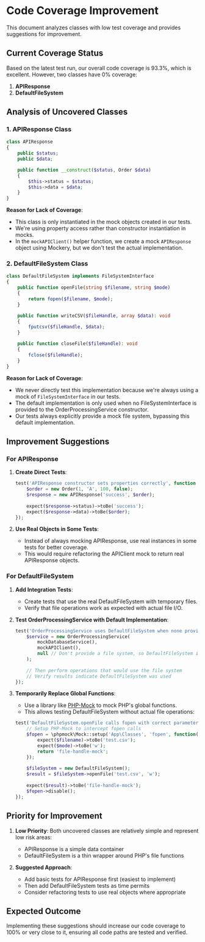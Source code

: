 # Code Coverage Improvement

This document analyzes classes with low test coverage and provides suggestions for improvement.

## Current Coverage Status

Based on the latest test run, our overall code coverage is 93.3%, which is excellent. However, two classes have 0% coverage:

1. **APIResponse**
2. **DefaultFileSystem**

## Analysis of Uncovered Classes

### 1. APIResponse Class

```php
class APIResponse
{
    public $status;
    public $data;

    public function __construct($status, Order $data)
    {
        $this->status = $status;
        $this->data = $data;
    }
}
```

**Reason for Lack of Coverage**:
- This class is only instantiated in the mock objects created in our tests.
- We're using property access rather than constructor instantiation in mocks.
- In the `mockAPIClient()` helper function, we create a mock `APIResponse` object using Mockery, but we don't test the actual implementation.

### 2. DefaultFileSystem Class

```php
class DefaultFileSystem implements FileSystemInterface
{
    public function openFile(string $filename, string $mode)
    {
        return fopen($filename, $mode);
    }

    public function writeCSV($fileHandle, array $data): void
    {
        fputcsv($fileHandle, $data);
    }

    public function closeFile($fileHandle): void
    {
        fclose($fileHandle);
    }
}
```

**Reason for Lack of Coverage**:
- We never directly test this implementation because we're always using a mock of `FileSystemInterface` in our tests.
- The default implementation is only used when no FileSystemInterface is provided to the OrderProcessingService constructor.
- Our tests always explicitly provide a mock file system, bypassing this default implementation.

## Improvement Suggestions

### For APIResponse

1. **Create Direct Tests**:
   ```php
   test('APIResponse constructor sets properties correctly', function () {
       $order = new Order(1, 'A', 100, false);
       $response = new APIResponse('success', $order);
       
       expect($response->status)->toBe('success');
       expect($response->data)->toBe($order);
   });
   ```

2. **Use Real Objects in Some Tests**:
   - Instead of always mocking APIResponse, use real instances in some tests for better coverage.
   - This would require refactoring the APIClient mock to return real APIResponse objects.

### For DefaultFileSystem

1. **Add Integration Tests**:
   - Create tests that use the real DefaultFileSystem with temporary files.
   - Verify that file operations work as expected with actual file I/O.

2. **Test OrderProcessingService with Default Implementation**:
   ```php
   test('OrderProcessingService uses DefaultFileSystem when none provided', function () {
       $service = new OrderProcessingService(
           mockDatabaseService(),
           mockAPIClient(),
           null // Don't provide a file system, so DefaultFileSystem is used
       );
       
       // Then perform operations that would use the file system
       // Verify results indicate DefaultFileSystem was used
   });
   ```

3. **Temporarily Replace Global Functions**:
   - Use a library like [PHP-Mock](https://github.com/php-mock/php-mock) to mock PHP's global functions.
   - This allows testing DefaultFileSystem without actual file operations:
   ```php
   test('DefaultFileSystem.openFile calls fopen with correct parameters', function () {
       // Setup PHP-Mock to intercept fopen calls
       $fopen = \phpmock\Mock::setup('App\Classes', 'fopen', function($filename, $mode) {
           expect($filename)->toBe('test.csv');
           expect($mode)->toBe('w');
           return 'file-handle-mock';
       });
       
       $fileSystem = new DefaultFileSystem();
       $result = $fileSystem->openFile('test.csv', 'w');
       
       expect($result)->toBe('file-handle-mock');
       $fopen->disable();
   });
   ```

## Priority for Improvement

1. **Low Priority**: Both uncovered classes are relatively simple and represent low risk areas:
   - APIResponse is a simple data container
   - DefaultFileSystem is a thin wrapper around PHP's file functions

2. **Suggested Approach**:
   - Add basic tests for APIResponse first (easiest to implement)
   - Then add DefaultFileSystem tests as time permits
   - Consider refactoring tests to use real objects where appropriate

## Expected Outcome

Implementing these suggestions should increase our code coverage to 100% or very close to it, ensuring all code paths are tested and verified. 
